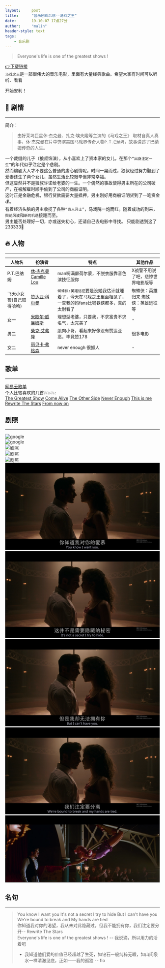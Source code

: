 ```yaml
---
layout:     post
title:      "音乐剧观后感--马戏之王"
date:       19-10-07 17点27分
author:     "malin"
header-style: text
tags:
    - 音乐剧
---
```


> Everyone's life is one of the greatest shows !  

[👉下载链接](thunder://QUFmdHA6Ly95Z2R5ODp5Z2R5OEB5ZzQ1LmR5ZHl0dC5uZXQ6MzA1Mi8lRTklOTglQjMlRTUlODUlODklRTclOTQlQjUlRTUlQkQlQjF3d3cueWdkeTguY29tLiVFOSVBOSVBQyVFNiU4OCU4RiVFNCVCOSU4QiVFNyU4RSU4Qi5CRC43MjBwLiVFNCVCOCVBRCVFOCU4QiVCMSVFNSU4RiU4QyVFNSVBRCU5NyVFNSVCOSU5NS5ta3ZaWg==)  
`马戏之王`是一部很伟大的音乐电影，里面有大量经典歌曲。希望大家有时间可以听听、看看  

开始安利！

## 🌈 剧情
---

简介：
> 由好莱坞巨星休·杰克曼、扎克·埃夫隆等主演的《马戏之王》 取材自真人真事，休·杰克曼在片中饰演美国马戏界传奇人物`P.T.巴纳姆`，故事讲述了巴纳姆传奇的人生。  

一个裁缝的儿子（狼叔饰演），从小喜欢上了资本家的女儿，在那个`“出身注定一生”`的年代似乎注定是个悲剧。  
然而编剧大人才不要这么普通的虐心剧情呢，时间一晃而过，狼叔经过努力娶到了爱妻还生了两个女儿，虽然生活比较艰辛但非常幸福。  
但这显然并不是狼叔许诺给老婆的一生。一个偶然的事故使得男主所在的公司破产，在被解雇时顺手偷到了公司的商船证明。  
这时正是金融危机，银行贷款需要大量抵押。男主刚好用商船证明贷到了一笔资金💰。  
有着经济头脑的男主收揽了各种`“奇人异士”`，马戏院一炮而红。随着成功的到来，`舆论风波`和`新的机遇`接踵而至。  
男主能否处理好一切，亦或迷失初心，还请自己去电影中寻找。 只能剧透到这了233333🤣   

## 🔥 人物
---

| 人物名 | 扮演者 | 特点 | 其他作品 |
| - | - | - | - |
| P.T.巴纳姆   | [休·杰克曼 Camille Lou](https://baike.baidu.com/item/%E4%BC%91%C2%B7%E6%9D%B0%E5%85%8B%E6%9B%BC/1295738) | man啊满屏荷尔蒙，不脱衣服靠音色演技征服你 | X战警不用说了吧，悲惨世界电影版等 |
|  飞天小女警(自己取得哈哈)  | [赞达亚·科尔曼](https://baike.baidu.com/item/%E8%B5%9E%E8%BE%BE%E4%BA%9A%C2%B7%E7%A7%91%E5%B0%94%E6%9B%BC) | `蜘蛛侠:英雄远征`要是没她我估计就睡着了，今天在马戏之王里面相见了，一查我的妈fans比钢铁侠都多，真的太耐看了 | 蜘蛛侠：英雄归来 蜘蛛侠：英雄远征等 |
| 女一   | [米歇尔·威廉姆斯](https://zh.wikipedia.org/wiki/%E8%9C%9C%E9%9B%AA%E5%85%92%C2%B7%E5%A8%81%E5%BB%89%E7%B5%B2) | 理想型老婆，只要我，不求富贵不求名气，太完美了 | - |
| 男二   | [柴克·艾弗隆](https://zh.wikipedia.org/wiki/%E6%9F%B4%E5%85%8B%C2%B7%E8%89%BE%E5%BC%97%E9%9A%86) | 肌肉小哥，看起来好像没有赞达亚高，毕竟赞178 | 很多电影 |
| 女二   | [丽贝卡·弗格森](https://baike.baidu.com/item/%E4%B8%BD%E8%B4%9D%E5%8D%A1%C2%B7%E5%BC%97%E6%A0%BC%E6%A3%AE) | never enough 很抓人 | - |


## 歌单
---

[网易云歌单](https://music.163.com/playlist?id=2085318285&userid=101960951)<br/>
个人比较喜欢的几首💥💥💥:  
[The Greatest Show](https://music.163.com/song?id=515535828&userid=101960951)
[Come Alive](https://music.163.com/song?id=522429776&userid=101960951)
[The Other Side](https://music.163.com/song?id=522429777&userid=101960951)
[Never Enough](https://music.163.com/song?id=522429778&userid=101960951)
[This is me](https://music.163.com/song?id=515535829&userid=101960951)
[Rewrite The Stars](https://music.163.com/song?id=519362960&userid=101960951)
[From now on](https://music.163.com/song?id=522429783&userid=101960951)

## 剧照
---

![google](https://i.ytimg.com/vi/NyVYXRD1Ans/maxresdefault.jpg)  
![google](https://m.media-amazon.com/images/I/81XUoEeYVcL._SS500_.jpg)  
![剧照](https://pic3.zhimg.com/80/v2-702b1195b01b63f8eca1f7ae3febf925_hd.jpg)  
![剧照](https://pic4.zhimg.com/80/v2-a87676c7505ed249632ab0613d6ef880_hd.jpg)  
![剧照](/img/musical/tgs1.gif)  
![剧照](/img/musical/tgs1.png)  
![剧照](/img/musical/tgs2.png)  
![剧照](/img/musical/tgs3.png)  
![剧照](/img/musical/tgs4.png)  
![剧照](/img/musical/tgs5.png)

## 名句
---

> You know I want you It's not a secret I try to hide But I can't have you We're bound to break and My hands are tied  
> 你知道我对你的渴望，我从未对此隐藏过。但我不能拥有你，我们注定要分开-- Rewrite The Stars  
> Everyone's life is one of the greatest shows ! -- 我说滴，所以用力的活着吧   
> - 我知道他们爱的价值已经超越了生死，如钻石一般纯粹无暇，如山间泉水一样清澈见底，正如——我的孤独 -- flo  

